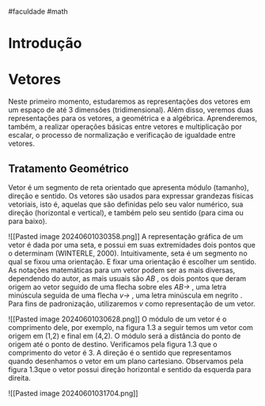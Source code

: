 #faculdade #math
# Introdução

# Vetores
Neste primeiro momento, estudaremos as representações dos vetores em um espaço de até 3 dimensões (tridimensional). Além disso, veremos duas representações para os vetores, a geométrica e a algébrica. Aprenderemos, também, a realizar operações básicas entre vetores e multiplicação por escalar, o processo de normalização e verificação de igualdade entre vetores.

## Tratamento Geométrico 
Vetor é um segmento de reta orientado que apresenta módulo (tamanho), direção e sentido. Os vetores são usados para expressar grandezas físicas vetoriais, isto é, aquelas que são definidas pelo seu valor numérico, sua direção (horizontal e vertical), e também pelo seu sentido (para cima ou para baixo).

![[Pasted image 20240601030358.png]] 
A representação gráfica de um vetor é dada por uma seta, e possui em suas extremidades dois pontos que o determinam (WINTERLE, 2000). Intuitivamente, seta é um segmento no qual se fixou uma orientação. E fixar uma orientação é escolher um sentido. 
As notações matemáticas para um vetor podem ser as mais diversas, dependendo do autor, as mais usuais são *AB* , os dois pontos que deram origem ao vetor seguido de uma flecha sobre eles *AB->* , uma letra minúscula seguida de uma flecha *v->* , uma letra minúscula em negrito .
Para fins de padronização, utilizaremos *v* como representação de um vetor.

![[Pasted image 20240601030628.png]]
O módulo de um vetor é o comprimento dele, por exemplo, na figura 1.3 a seguir temos um vetor com origem em (1,2) e final em (4,2). O módulo será a distância do ponto de origem até o ponto de destino. Verificamos pela figura 1.3 que o comprimento do vetor
é 3. A direção é o sentido que representamos quando desenhamos o vetor em um plano cartesiano. Observamos pela figura 1.3que o vetor possui direção horizontal e sentido da esquerda para direita.

![[Pasted image 20240601031704.png]]
